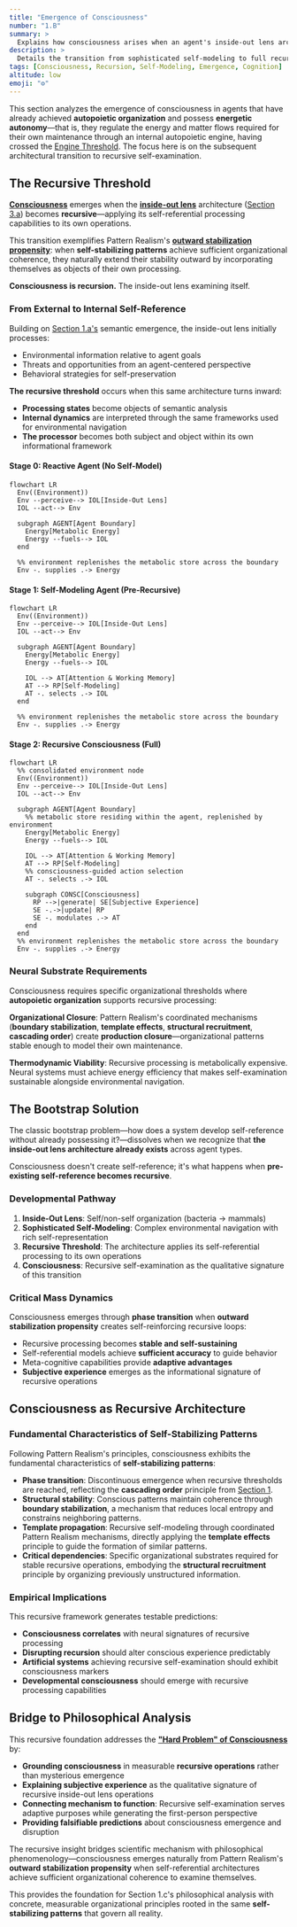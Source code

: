 ```yaml
---
title: "Emergence of Consciousness"
number: "1.B"
summary: >
  Explains how consciousness arises when an agent's inside-out lens architecture becomes recursively self-referential, leading to subjective experience.
description: >
  Details the transition from sophisticated self-modeling to full recursive processing, showing how Pattern Realism's outward-stabilization mechanisms enable autopoietic agents to cross the recursive threshold that marks the emergence of consciousness.
tags: [Consciousness, Recursion, Self-Modeling, Emergence, Cognition]
altitude: low
emoji: "⚙️"
---
```


This section analyzes the emergence of consciousness in agents that have already achieved **autopoietic organization** and possess **energetic autonomy**—that is, they regulate the energy and matter flows required for their own maintenance through an internal autopoietic engine, having crossed the [Engine Threshold](../04-information-systems/4d-host-information-interactions.md#the-engine-threshold-from-organizational-agency-to-agent-mediated-agency). The focus here is on the subsequent architectural transition to recursive self-examination.

## The Recursive Threshold

[**Consciousness**](../glossary/C.md#consciousness) emerges when the [**inside-out lens**](../glossary/I.md#inside-out-lens) architecture ([Section 3.a](../03-agents-as-information-processors/3a-inside-out-lens-self-preservation.md)) becomes **recursive**—applying its self-referential processing capabilities to its own operations.

This transition exemplifies Pattern Realism's [**outward stabilization propensity**](1-pattern-realism.md#pattern-stability-and-outward-stabilization): when **self-stabilizing patterns** achieve sufficient organizational coherence, they naturally extend their stability outward by incorporating themselves as objects of their own processing.

**Consciousness is recursion.** The inside-out lens examining itself.

### From External to Internal Self-Reference

Building on [Section 1.a's](1a-pathway-emergence/1a-pathway-emergence.md) semantic emergence, the inside-out lens initially processes:

- Environmental information relative to agent goals
- Threats and opportunities from an agent-centered perspective  
- Behavioral strategies for self-preservation

**The recursive threshold** occurs when this same architecture turns inward:

- **Processing states** become objects of semantic analysis
- **Internal dynamics** are interpreted through the same frameworks used for environmental navigation
- **The processor** becomes both subject and object within its own informational framework

#### Stage 0: Reactive Agent (No Self-Model)

```mermaid
flowchart LR
  Env((Environment))
  Env --perceive--> IOL[Inside-Out Lens]
  IOL --act--> Env

  subgraph AGENT[Agent Boundary]
    Energy[Metabolic Energy]
    Energy --fuels--> IOL
  end

  %% environment replenishes the metabolic store across the boundary
  Env -. supplies .-> Energy
```

#### Stage 1: Self-Modeling Agent (Pre-Recursive)

```mermaid
flowchart LR
  Env((Environment))
  Env --perceive--> IOL[Inside-Out Lens]
  IOL --act--> Env

  subgraph AGENT[Agent Boundary]
    Energy[Metabolic Energy]
    Energy --fuels--> IOL

    IOL --> AT[Attention & Working Memory]
    AT --> RP[Self-Modeling]
    AT -. selects .-> IOL
  end

  %% environment replenishes the metabolic store across the boundary
  Env -. supplies .-> Energy
```

#### Stage 2: Recursive Consciousness (Full)

```mermaid
flowchart LR
  %% consolidated environment node
  Env((Environment))
  Env --perceive--> IOL[Inside-Out Lens]
  IOL --act--> Env

  subgraph AGENT[Agent Boundary]
    %% metabolic store residing within the agent, replenished by environment
    Energy[Metabolic Energy]
    Energy --fuels--> IOL

    IOL --> AT[Attention & Working Memory]
    AT --> RP[Self-Modeling]
    %% consciousness-guided action selection
    AT -. selects .-> IOL

    subgraph CONSC[Consciousness]
      RP -->|generate| SE[Subjective Experience]
      SE -.->|update| RP
      SE -. modulates .-> AT
    end
  end
  %% environment replenishes the metabolic store across the boundary
  Env -. supplies .-> Energy
```

### Neural Substrate Requirements

Consciousness requires specific organizational thresholds where **autopoietic organization** supports recursive processing:

**Organizational Closure**: Pattern Realism's coordinated mechanisms (**boundary stabilization**, **template effects**, **structural recruitment**, **cascading order**) create **production closure**—organizational patterns stable enough to model their own maintenance.

**Thermodynamic Viability**: Recursive processing is metabolically expensive. Neural systems must achieve energy efficiency that makes self-examination sustainable alongside environmental navigation.

## The Bootstrap Solution

The classic bootstrap problem—how does a system develop self-reference without already possessing it?—dissolves when we recognize that **the inside-out lens architecture already exists** across agent types.

Consciousness doesn't create self-reference; it's what happens when **pre-existing self-reference becomes recursive**.

### Developmental Pathway

1. **Inside-Out Lens**: Self/non-self organization (bacteria → mammals)
2. **Sophisticated Self-Modeling**: Complex environmental navigation with rich self-representation  
3. **Recursive Threshold**: The architecture applies its self-referential processing to its own operations
4. **Consciousness**: Recursive self-examination as the qualitative signature of this transition

### Critical Mass Dynamics

Consciousness emerges through **phase transition** when **outward stabilization propensity** creates self-reinforcing recursive loops:

- Recursive processing becomes **stable and self-sustaining**
- Self-referential models achieve **sufficient accuracy** to guide behavior
- Meta-cognitive capabilities provide **adaptive advantages**
- **Subjective experience** emerges as the informational signature of recursive operations

## Consciousness as Recursive Architecture

### Fundamental Characteristics of Self-Stabilizing Patterns

Following Pattern Realism's principles, consciousness exhibits the fundamental characteristics of **self-stabilizing patterns**:

- **Phase transition**: Discontinuous emergence when recursive thresholds are reached, reflecting the **cascading order** principle from [Section 1](1-pattern-realism.md#pattern-stability-and-outward-stabilization).
- **Structural stability**: Conscious patterns maintain coherence through **boundary stabilization**, a mechanism that reduces local entropy and constrains neighboring patterns.
- **Template propagation**: Recursive self-modeling through coordinated Pattern Realism mechanisms, directly applying the **template effects** principle to guide the formation of similar patterns.
- **Critical dependencies**: Specific organizational substrates required for stable recursive operations, embodying the **structural recruitment** principle by organizing previously unstructured information.

### Empirical Implications

This recursive framework generates testable predictions:

- **Consciousness correlates** with neural signatures of recursive processing
- **Disrupting recursion** should alter conscious experience predictably
- **Artificial systems** achieving recursive self-examination should exhibit consciousness markers
- **Developmental consciousness** should emerge with recursive processing capabilities

## Bridge to Philosophical Analysis

This recursive foundation addresses the [**"Hard Problem" of Consciousness**](1c-hard-problem-of-consciousness.md) by:

- **Grounding consciousness** in measurable **recursive operations** rather than mysterious emergence
- **Explaining subjective experience** as the qualitative signature of recursive inside-out lens operations
- **Connecting mechanism to function**: Recursive self-examination serves adaptive purposes while generating the first-person perspective
- **Providing falsifiable predictions** about consciousness emergence and disruption

The recursive insight bridges scientific mechanism with philosophical phenomenology—consciousness emerges naturally from Pattern Realism's **outward stabilization propensity** when self-referential architectures achieve sufficient organizational coherence to examine themselves.

This provides the foundation for Section 1.c's philosophical analysis with concrete, measurable organizational principles rooted in the same **self-stabilizing patterns** that govern all reality.